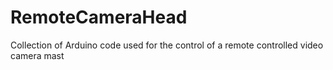# RemoteCameraHead
Collection of Arduino code used for the control of a remote controlled video camera mast
